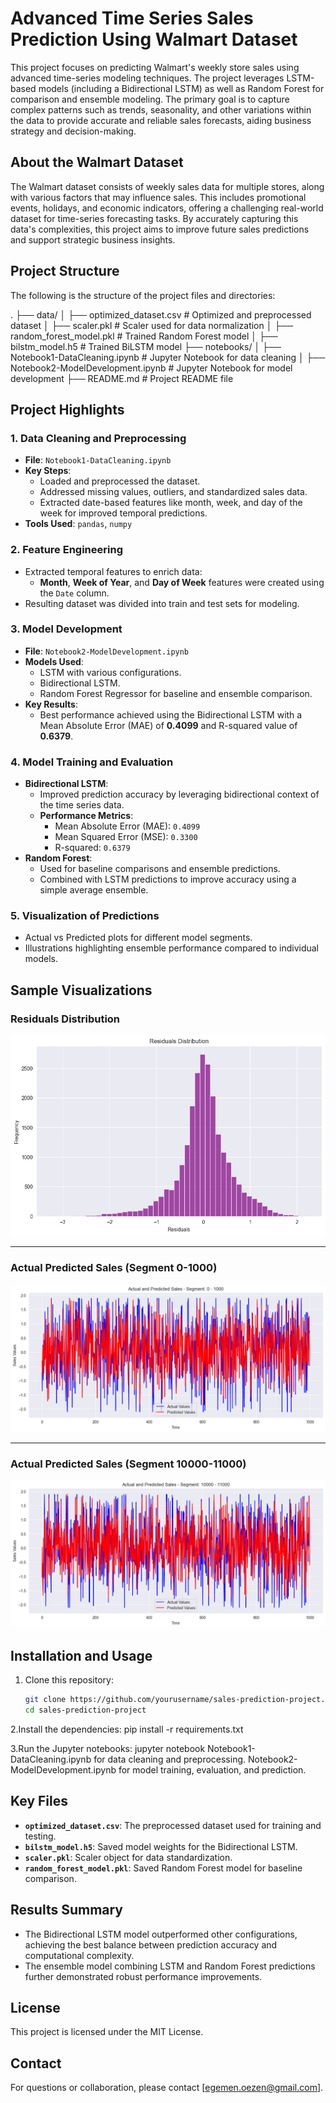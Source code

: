 # Advanced Time Series Sales Prediction Using Walmart Dataset

This project focuses on predicting Walmart's weekly store sales using advanced time-series modeling techniques. The project leverages LSTM-based models (including a Bidirectional LSTM) as well as Random Forest for comparison and ensemble modeling. The primary goal is to capture complex patterns such as trends, seasonality, and other variations within the data to provide accurate and reliable sales forecasts, aiding business strategy and decision-making.

## About the Walmart Dataset

The Walmart dataset consists of weekly sales data for multiple stores, along with various factors that may influence sales. This includes promotional events, holidays, and economic indicators, offering a challenging real-world dataset for time-series forecasting tasks. By accurately capturing this data's complexities, this project aims to improve future sales predictions and support strategic business insights.


## Project Structure

The following is the structure of the project files and directories:

. ├── data/ │ ├── optimized_dataset.csv # Optimized and preprocessed dataset │ ├── scaler.pkl # Scaler used for data normalization │ ├── random_forest_model.pkl # Trained Random Forest model │ ├── bilstm_model.h5 # Trained BiLSTM model ├── notebooks/ │ ├── Notebook1-DataCleaning.ipynb # Jupyter Notebook for data cleaning │ ├── Notebook2-ModelDevelopment.ipynb # Jupyter Notebook for model development ├── README.md # Project README file

## Project Highlights

### 1. Data Cleaning and Preprocessing
- **File**: `Notebook1-DataCleaning.ipynb`
- **Key Steps**:
  - Loaded and preprocessed the dataset.
  - Addressed missing values, outliers, and standardized sales data.
  - Extracted date-based features like month, week, and day of the week for improved temporal predictions.
- **Tools Used**: `pandas`, `numpy`

### 2. Feature Engineering
- Extracted temporal features to enrich data:
  - **Month**, **Week of Year**, and **Day of Week** features were created using the `Date` column.
- Resulting dataset was divided into train and test sets for modeling.

### 3. Model Development
- **File**: `Notebook2-ModelDevelopment.ipynb`
- **Models Used**:
  - LSTM with various configurations.
  - Bidirectional LSTM.
  - Random Forest Regressor for baseline and ensemble comparison.
- **Key Results**:
  - Best performance achieved using the Bidirectional LSTM with a Mean Absolute Error (MAE) of **0.4099** and R-squared value of **0.6379**.

### 4. Model Training and Evaluation
- **Bidirectional LSTM**:
  - Improved prediction accuracy by leveraging bidirectional context of the time series data.
  - **Performance Metrics**:
    - Mean Absolute Error (MAE): `0.4099`
    - Mean Squared Error (MSE): `0.3300`
    - R-squared: `0.6379`
- **Random Forest**:
  - Used for baseline comparisons and ensemble predictions.
  - Combined with LSTM predictions to improve accuracy using a simple average ensemble.

### 5. Visualization of Predictions
- Actual vs Predicted plots for different model segments.
- Illustrations highlighting ensemble performance compared to individual models.


## Sample Visualizations

### Residuals Distribution
![Residuals Distribution LSTM](Data/residuals.png)

---

### Actual Predicted Sales (Segment 0-1000)
![Actual Predicted Sales](Data/segment%200-1000.png)

---

### Actual Predicted Sales (Segment 10000-11000)
![Actual Predicted Sales](Data/segment%2010000-11000.png)


## Installation and Usage

1. Clone this repository:
   ```bash
   git clone https://github.com/yourusername/sales-prediction-project.git
   cd sales-prediction-project
   
2.Install the dependencies:
  pip install -r requirements.txt

3.Run the Jupyter notebooks:
  jupyter notebook
  Notebook1-DataCleaning.ipynb for data cleaning and preprocessing.
  Notebook2-ModelDevelopment.ipynb for model training, evaluation, and prediction.

## Key Files

- **`optimized_dataset.csv`**: The preprocessed dataset used for training and testing.
- **`bilstm_model.h5`**: Saved model weights for the Bidirectional LSTM.
- **`scaler.pkl`**: Scaler object for data standardization.
- **`random_forest_model.pkl`**: Saved Random Forest model for baseline comparison.

## Results Summary

- The Bidirectional LSTM model outperformed other configurations, achieving the best balance between prediction accuracy and computational complexity.
- The ensemble model combining LSTM and Random Forest predictions further demonstrated robust performance improvements.

## License

This project is licensed under the MIT License.

## Contact

For questions or collaboration, please contact [egemen.oezen@gmail.com].

